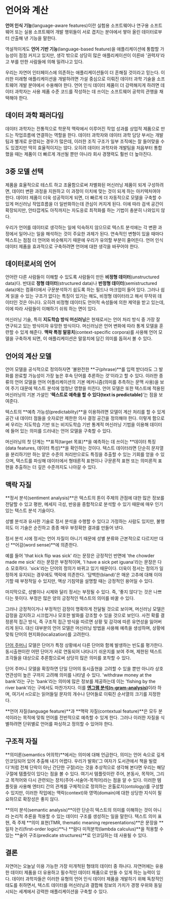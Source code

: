 # 언어와 계산
**언어 인식 기능**(language-aware features)이란 실험용 소프트웨어나 연구용 소프트웨어 또는 실용 소프트웨어 개발 행위들이 서로 겹치는 분야에서 쌓아 올린 데이터로부터 산출해 낸 기능을 말한다.  

역설적이게도 **언어 기반 기능**(language-based feature)을 애플리케이션에 통합할 가능성이 점점 커지고 있지만, 생각 밖으로 상당히 많은 애플리케이션이 이른바 '권력자'라고 부를 만한 사람들에 의해 밀려나고 있다.  

우리는 자연어 인터페이스에 의존하는 애플리케이션들이 더 흔해질 것이라고 믿는다. 이러한 미래형 애플리케이션을 개발하려면 가설 중심으로 이뤄진 데이터 과학 기술을 소프트웨어 개발 분야에서 수용해야 한다. 언어 인식 데이터 제품이 더 강력해지게 하려면 데이터 과학자는 사용 제품 수준 코드를 작성하는 데 쓰이는 소프트웨어 공학의 관행을 채택해야 한다.  

## 데이터 과학 패러다임
데이터 과학자는 전통적으로 학문적 맥락에서 이루어진 작업 성과를 상업적 제품으로 만드는 작업흐름에 연결하는 역할을 한다. 데이터 과학자와 데이터 과학 담당 부서는 개발팀과 별개로 운영되는 경우가 많은데, 이러한 조직 구조가 일부 조직에는 잘 들어맞을 수도 있겠지만 딱히 효율적이지는 않다. 오히려 데이터 과학자와 개발팀을 처음부터 통합했을 때는 제품이 더 빠르게 개선될 뿐만 아니라 회사 경쟁력도 훨씬 더 높아진다.

## 3중 모델 선택
제품을 효율적으로 테스트 하고 조율함으로써 차별화된 머신러닝 제품이 되게 구성하려면, 데이터 변환 과정을 지원하고 이 과정이 이치에 맞는 것이 되게 하는 아키텍처여야 한다. 데이터 제품이 더욱 성공적이게 되면, 더 빠르게 더 자동적으로 모델을 구축할 수 있게 머신러닝 작업흐름을 더 일반화하는데 관심이 커지게 된다. 이에 따라 검색 공간이 확장되지만, 안타깝게도 아직까지는 자도응로 최적화를 하는 기법이 충분히 나와있지 않다.

우리가 언어를 데이터로 생각하는 일에 익숙하지 않으므로 텍스트 분석에는 각 변환 과정에서 일어나는 일을 해석하는 것이 주요한 과제가 된다. 연속적인 변형이 있을 때마다 텍스트는 점점 더 언어와 비슷해지기 때문에 우리가 유의할 부분이 줄어든다. 언어 인식 데이터 제품을 효과적으로 구축하려면 언어에 대한 생각을 바꾸어야 한다.  

## 데이터로서의 언어
언어란 다른 사람들이 이해할 수 있도록 사람들이 만든 **비정형 데이터**(unstructured data)다. 반대로 **정형 데이터**(structured data)나 **반정형 데이터**(semistructured data)에는 컴퓨터에서 구문분석하기 쉽도록 하는 필드나 마크업이 들어 있다. 그러나 쉽게 읽을 수 있는 구조가 없다는 특징이 있기는 해도, 비정형 데이터라고 해서 무작위 데이터인 것은 아니다. 오히려 비정형 데이터도 언어적 속성들에 의한 제약을 받고 있는데, 이에 따라 사람들이 이해하기 쉬워 하는 면이 있다.  

머신러닝 기술, 특히 **지도학습 방식 머신러닝**은 현재로서는 언어 처리 방식 중 가장 잘 연구되고 있는 방식이자 유망한 방식이다. 머신러닝은 언어 변화에 따라 통계 모델을 훈련할 수 있게 해준다. **맥락 특정 말뭉치**(context-specific corpora)를 사용해 언어 모델을 구축하게 되면, 이 애플리케이션은 말뭉치에 담긴 의미를 돕혀서 볼 수 있다.


## 언어의 계산 모델
언어 모델을 공식적으로 정의하자면 '불완전한 **구(phrase)**를 입력 받더라도 그 발화를 완료할 가능성이 가장 높은 후속 단어를 추론하는 것'이라고 할 수 있다. 이러한 종류의 언어 모델을 언어 어플리케이션의 기본 메커니즘(의미를 추측하는 문맥 사용)을 보여 주기 대문에 텍스트 분석에 엄청난 영향을 미친다. 언어 모델은 또한 텍스트에 적용된 머신러닝의 기본 가설인 '**텍스트로 예측을 할 수 있다(text is predictable)**'는 점을 보여준다.  

텍스트의 **예측 가능성(predictablity)**을 이용하려면 모델이 계산 처리를 할 수 있게 공간 내 데이터 점들을 숫자로만 제한한 의사 결정 공간을 정의해야 한다. 이렇게 함으로써 우리는 지도학습 기반 또는 비지도학습 기반 통계적 머신러닝 기법을 이용해 데이터에 들어 있는 의미를 드러내는 언어 모델을 구축할 수 있다.  

머신러닝의 첫 단계는 **표적(target 목표)**을 예측하는 데 쓰이는 **데이터 특징(data features, 데이터 특성)**을 확인하는 것이다. 텍스트 데이터라면 단순히 문자열을 분리하기만 하는 얕은 수준의 처리만으로도 특징을 추출할 수 있는 기회를 얻을 수 있으며, 텍스트를 파싱해 데이터에서 형태론적 표현이나 구문론적 표현 또는 의미론적 표현을 추출하는 더 깊은 수준까지도 나아갈 수 있다.  

## 맥락 자질
**정서 분석(sentiment analysis)**은 텍스트의 톤이 주제의 관점에 대한 많은 정보를 전달할 수 있고 평판, 메세지 극성, 반응을 종합적으로 분석할 수 있기 때문에 매우 인기 있는 텍스트 분석 기술이다.  

성별 분석과 유사한 기술로 정서 분석을 수행할 수 있다고 가정하는 사람도 있지만, 불행히도 이 기술은 순진하고 종종 매우 부정확한 결과를 만들어 낸다.  

정서 분석 시에 정서는 언어 자질이 아니기 때문에 성별 분류와 근본적으로 다르지만 대신 **어감(word sense)**에 의존한다.

예를 들어 'that kick flip was sick' 라는 문장은 긍정적인 반면에 'the chowder made me sick' 라는 문장은 부정적이며, 'I have a sick pet iguana'라는 문장은 다소 모호하다. 'sick'라는 단어의 정의가 바뀌고 있기 때문이다. 더욱이 정서는 정의가 일정하게 유지되는 경우에도 맥락에 의존한다. '담백한(bland)'은 매운 고추에 대해 이야기할 때 부정적일 수 있지만, 액상 기침약을 설명할 때는 긍정적인 용어일 수 있다.  

마지막으로, 성별이나 시제와 달리 정서는 부정될 수 있다. 즉, '좋지 않다'는 것은 나쁘다는 뜻이다. 부정은 많은 양의 긍정적인 텍스트의 의미를 바꿀 수 있다.  

그러나 긍정적이거나 부정적인 감정이 명확하게 전달될 것으로 보이며, 머신러닝 모델은 감정을 감지하고 시끄럽거나 모호한 발화를 강조할 수 있을 것으로 보인다. 사전 확률 결정론적 접근 방식, 즉 구조적 접근 방식을 따르면 상황 및 감각에 따른 유연성을 잃어버리게 된다. 대신 대부분의 언어 모델은 머신러닝 방법을 사용해 예측을 생성하며, 상황에 맞춰 단어의 현지화(localization)를 고려한다.  

[단어 주머니](http://hleecaster.com/nlp-bag-of-words-concept/) 모델은 단어가 특정 상황에서 다른 단어와 함께 발생하는 빈도를 평가한다. 동시출현이란 어떤 단어가 서로 연동되어 나타나기 쉬운지를 보여 주며, 제한된 텍스트 조각들을 대상으로 추론함으로써 상당히 많은 의미를 포착할 수 있다.

단어 주머니 모델을 확장하면 단일 단어의 동시출현을 고려할 수 있을 뿐만 아니라 상호 연관성이 높은 구까지 고려해 의미를 나타낼 수 있다. 'withdraw money at the bank'라는 구는 'bank'라는 의미에 많은 정보를 제공하는데 이는 'fishing by the river bank'라는 구에서도 마찬가지다. 이를 [**엔그램 분석(n-gram-analysis)**]([https://team-platform.tistory.com/34])이라 하며, 여기서 n으로는 읽어들일 문자의 개수나 단어들로 이뤄진 순서열의 크기를 지정한다. 

**언어 자질(language feature)**과 **맥락 자질(contextual feature)**은 모두 분석이라는 목적에 맞춰 언어를 전반적으로 예측할 수 있게 한다. 그러나 이러한 자질을 식별하려면 단위별로 언어를 파싱하고 정의할 수 있어야 한다.  

## 구조적 자질
**의미론(semantics 어의학)**에서는 의미에 대해 언급한다, 의미는 언어 속으로 깊게 인코딩되어 있어 추출해 내기 어렵다. 우리가 발화('그 여자가 도서관에서 책을 빌렸다'처럼 전체 단락이 아닌 간단한 구절)라는 것을 추상적으로 생각해 본다면 우리는 해당 구절에 템플릿이 있다는 점을 볼 수 있다. 여기서 템플릿이란 주어, 본동사, 목적어, 그리고 목적어와 다시 관련되는 장치(주어-서술어-목적어)라는 점을 알 수 있다. 이러한 템플릿을 사용해 엔터티 간의 관계를 구체적으로 정의하는 온톨로지(ontology)를 구성할 수 있지만, 이러한 작업에는 맥락(context)와 영역(domain)에 대한 상당한 지식이 필요하므로 확장성은 좋지 않다.  

**의미 분석(semantic analysis)**이란 단순히 텍스트의 의미를 이해하는 것이 아니라 논리적 추론을 적용할 수 있는 데이터 구조를 생성하는 일을 말한다. 텍스트 의미 표현, 즉 주제 **의미 표현(TMR, thematic meaning representations)**은 문장을 **일차 논리(first-order logic)**나 **람다 미적분학(lambda calculus)**을 적용할 수 있는 **술어 구조(predicate structures)**로 인코딩하는 데 사용될 수 있다.

## 결론
자연어는 오늘날 이용 가능한 가장 미개척된 형태의 데이터 중 하나다. 자연어에는 유용한 데이터 제품을 더 유용하고 필수적인 데이터 제품으로 만들 수 있게 하는 능력이 있다. 데이터 과학자들은 이러한 유형의 언어 인식 데이터 제품을 개발하기 위해 독창적인 태도를 취하면서, 텍스트 데이터를 머신러닝과 결합해 정보의 가치가 경쟁 우위와 동일시되는 세계에서 강력한 애플리케이션을 구축할 수 있다.

